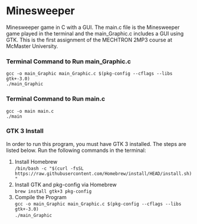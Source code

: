 # Minesweeper
Minesweeper game in C with a GUI. The main.c file is the Minesweeper game played in the terminal and the main_Graphic.c includes a GUI using GTK. This is the first assignment of the MECHTRON 2MP3 course at McMaster University.

### Terminal Command to Run main_Graphic.c
``gcc -o main_Graphic main_Graphic.c $(pkg-config --cflags --libs gtk+-3.0)``<br>
``./main_Graphic``

### Terminal Command to Run main.c
``gcc -o main main.c``<br>
``./main``

### GTK 3 Install
In order to run this program, you must have GTK 3 installed. The steps are listed below. Run the following commands in the terminal:<br>
1. Install Homebrew<br>``/bin/bash -c "$(curl -fsSL https://raw.githubusercontent.com/Homebrew/install/HEAD/install.sh)"``
2. Install GTK and pkg-config via Homebrew<br>``brew install gtk+3 pkg-config``
3. Compile the Program<br>``gcc -o main_Graphic main_Graphic.c $(pkg-config --cflags --libs gtk+-3.0)``<br>
``./main_Graphic``
